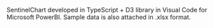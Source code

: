 
SentinelChart developed in TypeScript + D3 library in Visual Code for Microsoft PowerBI.
Sample data is also attached in .xlsx format.
